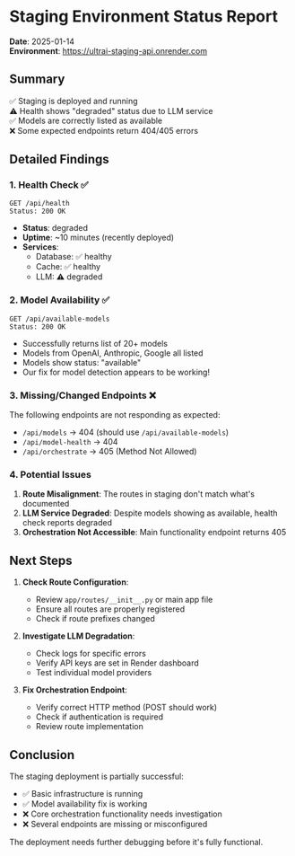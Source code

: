 # Staging Environment Status Report
**Date**: 2025-01-14  
**Environment**: https://ultrai-staging-api.onrender.com

## Summary
✅ Staging is deployed and running  
⚠️ Health shows "degraded" status due to LLM service  
✅ Models are correctly listed as available  
❌ Some expected endpoints return 404/405 errors  

## Detailed Findings

### 1. Health Check ✅
```
GET /api/health
Status: 200 OK
```
- **Status**: degraded
- **Uptime**: ~10 minutes (recently deployed)
- **Services**:
  - Database: ✅ healthy
  - Cache: ✅ healthy
  - LLM: ⚠️ degraded

### 2. Model Availability ✅
```
GET /api/available-models
Status: 200 OK
```
- Successfully returns list of 20+ models
- Models from OpenAI, Anthropic, Google all listed
- Models show status: "available"
- Our fix for model detection appears to be working!

### 3. Missing/Changed Endpoints ❌
The following endpoints are not responding as expected:
- `/api/models` → 404 (should use `/api/available-models`)
- `/api/model-health` → 404
- `/api/orchestrate` → 405 (Method Not Allowed)

### 4. Potential Issues

1. **Route Misalignment**: The routes in staging don't match what's documented
2. **LLM Service Degraded**: Despite models showing as available, health check reports degraded
3. **Orchestration Not Accessible**: Main functionality endpoint returns 405

## Next Steps

1. **Check Route Configuration**:
   - Review `app/routes/__init__.py` or main app file
   - Ensure all routes are properly registered
   - Check if route prefixes changed

2. **Investigate LLM Degradation**:
   - Check logs for specific errors
   - Verify API keys are set in Render dashboard
   - Test individual model providers

3. **Fix Orchestration Endpoint**:
   - Verify correct HTTP method (POST should work)
   - Check if authentication is required
   - Review route implementation

## Conclusion

The staging deployment is partially successful:
- ✅ Basic infrastructure is running
- ✅ Model availability fix is working
- ❌ Core orchestration functionality needs investigation
- ❌ Several endpoints are missing or misconfigured

The deployment needs further debugging before it's fully functional.